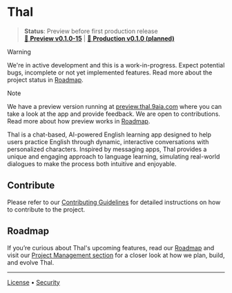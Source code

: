 # Thal

> **Status**: Preview before first production release
> <br>
> [🧪 **Preview v0.1.0-15**](https://preview.thal.9aia.com) | [🚀 **Production v0.1.0 (planned)**](https://thal.9aia.com)

> [!WARNING]
> We're in active development and this is a work-in-progress. Expect potential bugs, incomplete or not yet implemented features. Read more about the project status in [Roadmap](./pm/ROADMAP.md).

> [!NOTE]
> We have a preview version running at [preview.thal.9aia.com](https://preview.thal.9aia.com) where you can take a look at the app and provide feedback. We are open to contributions. Read more about how preview works in [Roadmap](./pm/ROADMAP.md#contract).

Thal is a chat-based, AI-powered English learning app designed to help users practice English through dynamic, interactive conversations with personalized characters. Inspired by messaging apps, Thal provides a unique and engaging approach to language learning, simulating real-world dialogues to make the process both intuitive and enjoyable.

## Contribute

Please refer to our [Contributing Guidelines](./CONTRIBUTING.md) for detailed instructions on how to contribute to the project.

## Roadmap

If you’re curious about Thal's upcoming features, read our [Roadmap](./pm/ROADMAP.md) and visit our [Project Management section](./CONTRIBUTING.md#managing-the-project) for a closer look at how we plan, build, and evolve Thal.

---

[License](./LICENSE) • [Security](./SECURITY.md)
